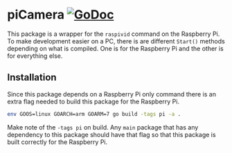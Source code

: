 # piCamera [![GoDoc](https://godoc.org/github.com/technomancers/piCamera?status.svg)](https://godoc.org/github.com/technomancers/piCamera)

This package is a wrapper for the `raspivid` command on the Raspberry Pi. To make development easier on a PC, there is are different `Start()` methods depending on what is compiled. One is for the Raspberry Pi and the other is for everything else.

## Installation

Since this package depends on a Raspberry Pi only command there is an extra flag needed to build this package for the Raspberry Pi.

```sh
env GOOS=linux GOARCH=arm GOARM=7 go build -tags pi -a .
```

Make note of the `-tags pi` on build. Any `main` package that has any dependency to this package should have that flag so that this package is built correctly for the Raspberry Pi.
